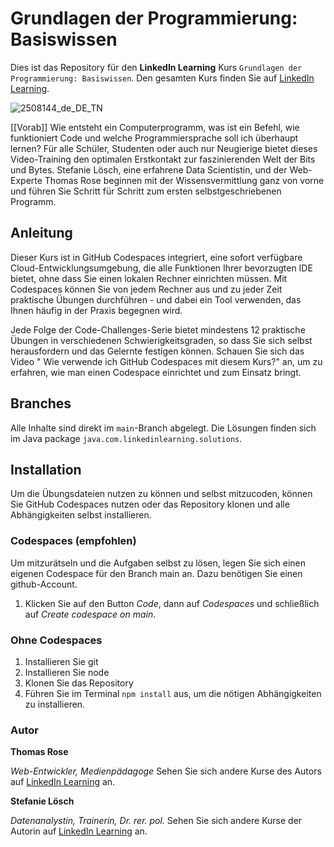 # Grundlagen der Programmierung: Basiswissen

Dies ist das Repository für den **LinkedIn Learning** Kurs `Grundlagen der Programmierung: Basiswissen`. Den gesamten Kurs finden Sie auf [LinkedIn Learning][lil-course-url].

![2508144_de_DE_TN](https://user-images.githubusercontent.com/61017085/200604206-5b73a849-abaa-478d-9134-82608537ddbe.jpg) 

[[Vorab]] Wie entsteht ein Computerprogramm, was ist ein Befehl, wie funktioniert Code und welche Programmiersprache soll ich überhaupt lernen? Für alle Schüler, Studenten oder auch nur Neugierige bietet dieses Video-Training den optimalen Erstkontakt zur faszinierenden Welt der Bits und Bytes. Stefanie Lösch, eine erfahrene Data Scientistin, und der Web-Experte Thomas Rose beginnen mit der Wissensvermittlung ganz von vorne und führen Sie Schritt für Schritt zum ersten selbstgeschriebenen Programm.

## Anleitung

Dieser Kurs ist in GitHub Codespaces integriert, eine sofort verfügbare Cloud-Entwicklungsumgebung, die alle Funktionen Ihrer bevorzugten IDE bietet, ohne dass Sie einen lokalen Rechner einrichten müssen. Mit Codespaces können Sie von jedem Rechner aus und zu jeder Zeit praktische Übungen durchführen - und dabei ein Tool verwenden, das Ihnen häufig in der Praxis begegnen wird. 

Jede Folge der Code-Challenges-Serie bietet mindestens 12 praktische Übungen in verschiedenen Schwierigkeitsgraden, so dass Sie sich selbst herausfordern und das Gelernte festigen können. Schauen Sie sich das Video " Wie verwende ich GitHub Codespaces mit diesem Kurs?" an, um zu erfahren, wie man einen Codespace einrichtet und zum Einsatz bringt.

## Branches

Alle Inhalte sind direkt im `main`-Branch abgelegt.
Die Lösungen finden sich im Java package `java.com.linkedinlearning.solutions`.

## Installation

Um die Übungsdateien nutzen zu können und selbst mitzucoden, können Sie GitHub Codespaces nutzen oder das Repository klonen und alle Abhängigkeiten selbst installieren.

### Codespaces (empfohlen)
Um mitzurätseln und die Aufgaben selbst zu lösen, legen Sie sich einen eigenen Codespace für den Branch main an. Dazu benötigen Sie einen github-Account.

1. Klicken Sie auf den Button *Code*, dann auf *Codespaces* und schließlich auf *Create codespace on main*.

### Ohne Codespaces
1. Installieren Sie git
2. Installieren Sie node
3. Klonen Sie das Repository
4. Führen Sie im Terminal ``npm install`` aus, um die nötigen Abhängigkeiten zu installieren.

### Autor

**Thomas Rose**

_Web-Entwickler, Medienpädagoge_
Sehen Sie sich andere Kurse des Autors auf [LinkedIn Learning](https://www.linkedin.com/learning/instructors/thomas-rose) an.

**Stefanie Lösch**

_Datenanalystin, Trainerin, Dr. rer. pol._
Sehen Sie sich andere Kurse der Autorin auf [LinkedIn Learning](https://www.linkedin.com/learning/instructors/dr-stefanie-losch) an.

[0]: # (Replace these placeholder URLs with actual course URLs)
[lil-course-url]: https://www.linkedin.com/learning/building-a-graphql-project-with-react-js
[lil-thumbnail-url]: https://cdn.lynda.com/course/2875095/2875095-1615224395432-16x9.jpg
